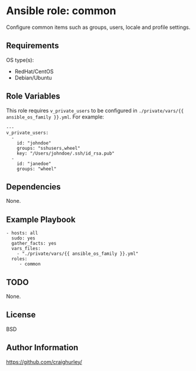 Ansible role: common
====================

Configure common items such as groups, users, locale and profile settings.

Requirements
------------

OS type(s):
- RedHat/CentOS
- Debian/Ubuntu

Role Variables
--------------

This role requires `v_private_users` to be configured in `./private/vars/{{ ansible_os_family }}.yml`.  For example:

    ---
    v_private_users:
      -
        id: "johndoe"
        groups: "sshusers,wheel"
        key: "/Users/johndoe/.ssh/id_rsa.pub"
      -
        id: "janedoe"
        groups: "wheel"


Dependencies
------------

None.

Example Playbook
----------------

    - hosts: all
      sudo: yes
      gather_facts: yes
      vars_files:
        - "./private/vars/{{ ansible_os_family }}.yml"
      roles:
         - common

TODO
----

None.

License
-------

BSD

Author Information
------------------

https://github.com/craighurley/
